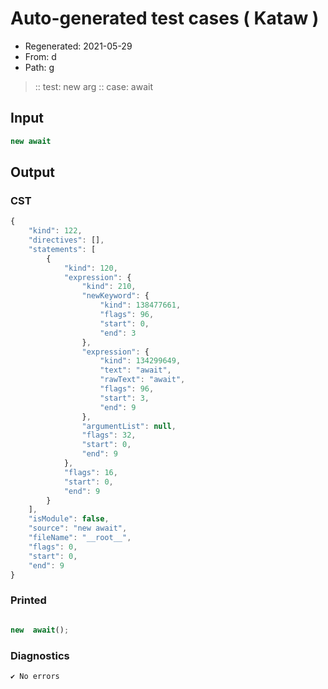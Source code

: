 # Auto-generated test cases ( Kataw )
- Regenerated: 2021-05-29
- From: d
- Path: g
> :: test: new arg
> :: case: await
## Input

`````js
new await
`````
## Output

### CST

```javascript
{
    "kind": 122,
    "directives": [],
    "statements": [
        {
            "kind": 120,
            "expression": {
                "kind": 210,
                "newKeyword": {
                    "kind": 138477661,
                    "flags": 96,
                    "start": 0,
                    "end": 3
                },
                "expression": {
                    "kind": 134299649,
                    "text": "await",
                    "rawText": "await",
                    "flags": 96,
                    "start": 3,
                    "end": 9
                },
                "argumentList": null,
                "flags": 32,
                "start": 0,
                "end": 9
            },
            "flags": 16,
            "start": 0,
            "end": 9
        }
    ],
    "isModule": false,
    "source": "new await",
    "fileName": "__root__",
    "flags": 0,
    "start": 0,
    "end": 9
}
```

### Printed

```javascript

new  await();
```

### Diagnostics

```javascript
✔ No errors
```

